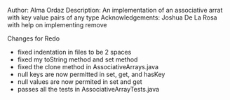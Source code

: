 Author: Alma Ordaz
Description: An implementation of an associative arrat with key value pairs of any type
Acknowledgements: Joshua De La Rosa with help on implementing remove

Changes for Redo
- fixed indentation in files to be 2 spaces
- fixed my toString method and set method
- fixed the clone method in AssociativeArrays.java
- null keys are now permitted in set, get, and hasKey
- null values are now permited in set and get
- passes all the tests in AssociativeArrayTests.java

